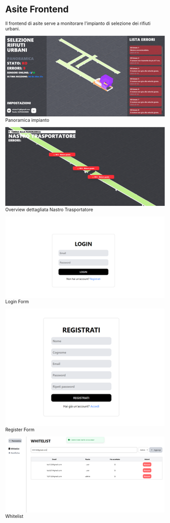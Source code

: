 # Asite Frontend
Il frontend di asite serve a monitorare l'impianto di selezione dei rifiuti urbani.

![panoramica](./immagini_github/dashboard.png)
Panoramica impianto

![view dettaglia](./immagini_github/detailed_view_conveyor2.png)
Overview dettagliata Nastro Trasportatore

![login](./immagini_github/login.png)
Login Form

![register](./immagini_github/register.png)
Register Form

![whitelist](./immagini_github/whitelist.png)
Whitelist